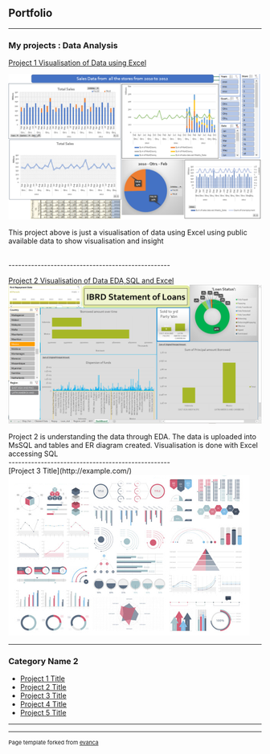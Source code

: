 ## Portfolio

---

### My projects : Data Analysis 

[Project 1 Visualisation of Data using Excel](/cap1/Capstone_1_Retail_Sales_Analysis.pdf)

<img src="images/Screenshot_Cap1.png?raw=true"/>

<p>This project above is just a visualisation of data using Excel using public available data to show visualisation and insight</p>
  <br>
--------------------------------------------------
  
[Project 2 Visualisation of Data EDA,SQL and Excel](/cap2/Journal.pdf)
<img src="images/Screenshot_cap2.png?raw=true"/>
<p> Project 2 is understanding the data through EDA. The data is uploaded into MsSQL and tables and ER diagram created. Visualisation is done with Excel accessing SQL
<br>
--------------------------------------------------
<br>
[Project 3 Title](http://example.com/)
<img src="images/dummy_thumbnail.jpg?raw=true"/>

---

### Category Name 2

- [Project 1 Title](http://example.com/)
- [Project 2 Title](http://example.com/)
- [Project 3 Title](http://example.com/)
- [Project 4 Title](http://example.com/)
- [Project 5 Title](http://example.com/)

---




---
<p style="font-size:11px">Page template forked from <a href="https://github.com/evanca/quick-portfolio">evanca</a></p>
<!-- Remove above link if you don't want to attibute -->
